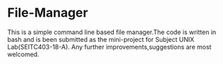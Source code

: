 # File-Manager
This is a simple command line based file manager.The code is written in bash and is been submitted as the mini-project for Subject UNIX Lab(SEITC403-18-A). Any further improvements,suggestions are most welcomed.
